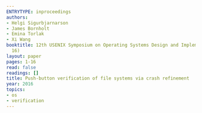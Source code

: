 ```yaml
---
ENTRYTYPE: inproceedings
authors:
- Helgi Sigurbjarnarson
- James Bornholt
- Emina Torlak
- Xi Wang
booktitle: 12th USENIX Symposium on Operating Systems Design and Implementation (OSDI
  16)
layout: paper
pages: 1-16
read: false
readings: []
title: Push-button verification of file systems via crash refinement
year: 2016
topics:
- os
- verification
---
```

